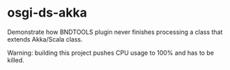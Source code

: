 # osgi-ds-akka

Demonstrate how BNDTOOLS plugin never finishes processing a class that extends Akka/Scala class.

Warning: building this project pushes CPU usage to 100% and has to be killed.